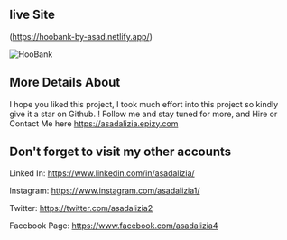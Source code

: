 ## live Site

(https://hoobank-by-asad.netlify.app/)

![HooBank](https://media.licdn.com/dms/image/C4D2DAQGQw6GllJ3QMQ/profile-treasury-image-shrink_800_800/0/1673029864498?e=1674583200&v=beta&t=ZhHJvALO_UNHchHCk7-7PHQnu83UJ5LfsTG6WtHUrqI)

## More Details About

I hope you liked this project, I took much effort into this project so kindly give it a star on Github. ! Follow me and stay tuned for more, and Hire or Contact Me here https://asadalizia.epizy.com ⁠

## Don't forget to visit my other accounts

Linked In: https://www.linkedin.com/in/asadalizia/

Instagram: https://www.instagram.com/asadalizia1/

Twitter: https://twitter.com/asadalizia2

Facebook Page: https://www.facebook.com/asadalizia4
